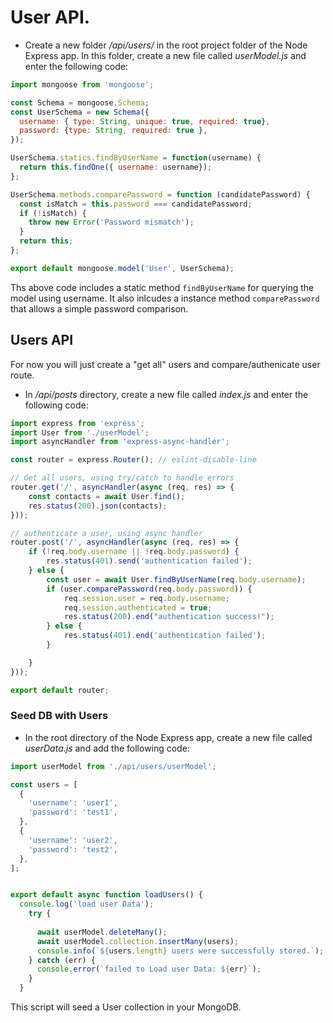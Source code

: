 # User API.

+ Create a new folder */api/users/* in the root project folder of the Node Express app. In this folder, create a new file called *userModel.js* and enter the following code:

```javascript
import mongoose from 'mongoose';

const Schema = mongoose.Schema;
const UserSchema = new Schema({
  username: { type: String, unique: true, required: true},
  password: {type: String, required: true },
});

UserSchema.statics.findByUserName = function(username) {
  return this.findOne({ username: username});
};

UserSchema.methods.comparePassword = function (candidatePassword) {
  const isMatch = this.password === candidatePassword;
  if (!isMatch) {
    throw new Error('Password mismatch');
  }
  return this;
};

export default mongoose.model('User', UserSchema);
```

Ths above code includes a static method ``findByUserName``  for querying the model using username. It also inlcudes a instance method ``comparePassword`` that allows a simple password comparison.


## Users API

For now you will just create a "get all" users and compare/authenicate user route. 

+ In */api/posts* directory, create a new file called *index.js* and enter the following code:

```javascript
import express from 'express';
import User from './userModel';
import asyncHandler from 'express-async-handler';

const router = express.Router(); // eslint-disable-line

// Get all users, using try/catch to handle errors
router.get('/', asyncHandler(async (req, res) => {
    const contacts = await User.find();
    res.status(200).json(contacts);
}));

// authenticate a user, using async handler
router.post('/', asyncHandler(async (req, res) => {
    if (!req.body.username || !req.body.password) {
        res.status(401).send('authentication failed');
    } else {
        const user = await User.findByUserName(req.body.username);
        if (user.comparePassword(req.body.password)) {
            req.session.user = req.body.username;
            req.session.authenticated = true;
            res.status(200).end("authentication success!");
        } else {
            res.status(401).end('authentication failed');
        }

    }
}));

export default router;
```

### Seed DB with Users

+ In the root directory of the Node Express app, create a new file called *userData.js* and add the following code: 

```javascript
import userModel from './api/users/userModel';

const users = [
  {
    'username': 'user1',
    'password': 'test1',
  },
  {
    'username': 'user2',
    'password': 'test2',
  },
];


export default async function loadUsers() {
  console.log('load user Data');
    try {
      
      await userModel.deleteMany();
      await userModel.collection.insertMany(users);
      console.info(`${users.length} users were successfully stored.`);
    } catch (err) {
      console.error(`failed to Load user Data: ${err}`);
    }
  }
```

  This script will seed a User collection in your MongoDB.
